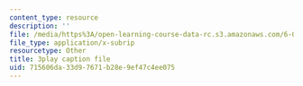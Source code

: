```yaml
---
content_type: resource
description: ''
file: /media/https%3A/open-learning-course-data-rc.s3.amazonaws.com/6-00sc-introduction-to-computer-science-and-programming-spring-2011/715606da33d97671b28e9ef47c4ee075_yVkt3Px4KHA.srt
file_type: application/x-subrip
resourcetype: Other
title: 3play caption file
uid: 715606da-33d9-7671-b28e-9ef47c4ee075
---
```


